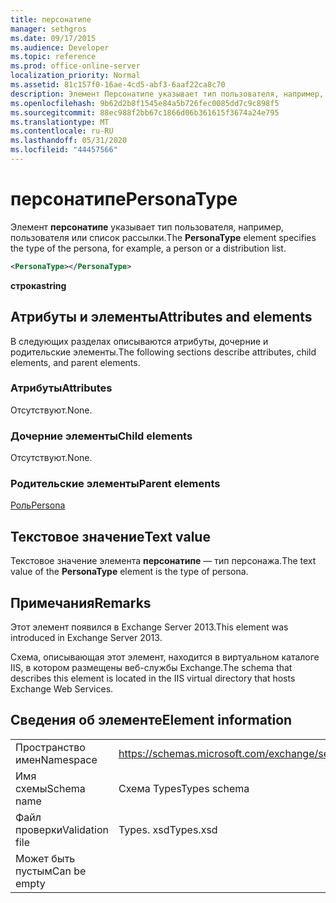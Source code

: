 ```yaml
---
title: персонатипе
manager: sethgros
ms.date: 09/17/2015
ms.audience: Developer
ms.topic: reference
ms.prod: office-online-server
localization_priority: Normal
ms.assetid: 81c157f0-16ae-4cd5-abf3-6aaf22ca8c70
description: Элемент Персонатипе указывает тип пользователя, например, пользователя или список рассылки.
ms.openlocfilehash: 9b62d2b8f1545e84a5b726fec0085dd7c9c898f5
ms.sourcegitcommit: 88ec988f2bb67c1866d06b361615f3674a24e795
ms.translationtype: MT
ms.contentlocale: ru-RU
ms.lasthandoff: 05/31/2020
ms.locfileid: "44457566"
---
```

# <a name="personatype"></a><span data-ttu-id="907e3-103">персонатипе</span><span class="sxs-lookup"><span data-stu-id="907e3-103">PersonaType</span></span>

<span data-ttu-id="907e3-104">Элемент **персонатипе** указывает тип пользователя, например, пользователя или список рассылки.</span><span class="sxs-lookup"><span data-stu-id="907e3-104">The **PersonaType** element specifies the type of the persona, for example, a person or a distribution list.</span></span> 
  
```XML
<PersonaType></PersonaType>
```

 <span data-ttu-id="907e3-105">**строка**</span><span class="sxs-lookup"><span data-stu-id="907e3-105">**string**</span></span>
## <a name="attributes-and-elements"></a><span data-ttu-id="907e3-106">Атрибуты и элементы</span><span class="sxs-lookup"><span data-stu-id="907e3-106">Attributes and elements</span></span>

<span data-ttu-id="907e3-107">В следующих разделах описываются атрибуты, дочерние и родительские элементы.</span><span class="sxs-lookup"><span data-stu-id="907e3-107">The following sections describe attributes, child elements, and parent elements.</span></span>
  
### <a name="attributes"></a><span data-ttu-id="907e3-108">Атрибуты</span><span class="sxs-lookup"><span data-stu-id="907e3-108">Attributes</span></span>

<span data-ttu-id="907e3-109">Отсутствуют.</span><span class="sxs-lookup"><span data-stu-id="907e3-109">None.</span></span>
  
### <a name="child-elements"></a><span data-ttu-id="907e3-110">Дочерние элементы</span><span class="sxs-lookup"><span data-stu-id="907e3-110">Child elements</span></span>

<span data-ttu-id="907e3-111">Отсутствуют.</span><span class="sxs-lookup"><span data-stu-id="907e3-111">None.</span></span>
  
### <a name="parent-elements"></a><span data-ttu-id="907e3-112">Родительские элементы</span><span class="sxs-lookup"><span data-stu-id="907e3-112">Parent elements</span></span>

[<span data-ttu-id="907e3-113">Роль</span><span class="sxs-lookup"><span data-stu-id="907e3-113">Persona</span></span>](persona.md)
  
## <a name="text-value"></a><span data-ttu-id="907e3-114">Текстовое значение</span><span class="sxs-lookup"><span data-stu-id="907e3-114">Text value</span></span>

<span data-ttu-id="907e3-115">Текстовое значение элемента **персонатипе** — тип персонажа.</span><span class="sxs-lookup"><span data-stu-id="907e3-115">The text value of the **PersonaType** element is the type of persona.</span></span> 
  
## <a name="remarks"></a><span data-ttu-id="907e3-116">Примечания</span><span class="sxs-lookup"><span data-stu-id="907e3-116">Remarks</span></span>

<span data-ttu-id="907e3-117">Этот элемент появился в Exchange Server 2013.</span><span class="sxs-lookup"><span data-stu-id="907e3-117">This element was introduced in Exchange Server 2013.</span></span>
  
<span data-ttu-id="907e3-118">Схема, описывающая этот элемент, находится в виртуальном каталоге IIS, в котором размещены веб-службы Exchange.</span><span class="sxs-lookup"><span data-stu-id="907e3-118">The schema that describes this element is located in the IIS virtual directory that hosts Exchange Web Services.</span></span>
  
## <a name="element-information"></a><span data-ttu-id="907e3-119">Сведения об элементе</span><span class="sxs-lookup"><span data-stu-id="907e3-119">Element information</span></span>

|||
|:-----|:-----|
|<span data-ttu-id="907e3-120">Пространство имен</span><span class="sxs-lookup"><span data-stu-id="907e3-120">Namespace</span></span>  <br/> |https://schemas.microsoft.com/exchange/services/2006/types  <br/> |
|<span data-ttu-id="907e3-121">Имя схемы</span><span class="sxs-lookup"><span data-stu-id="907e3-121">Schema name</span></span>  <br/> |<span data-ttu-id="907e3-122">Схема Types</span><span class="sxs-lookup"><span data-stu-id="907e3-122">Types schema</span></span>  <br/> |
|<span data-ttu-id="907e3-123">Файл проверки</span><span class="sxs-lookup"><span data-stu-id="907e3-123">Validation file</span></span>  <br/> |<span data-ttu-id="907e3-124">Types. xsd</span><span class="sxs-lookup"><span data-stu-id="907e3-124">Types.xsd</span></span>  <br/> |
|<span data-ttu-id="907e3-125">Может быть пустым</span><span class="sxs-lookup"><span data-stu-id="907e3-125">Can be empty</span></span>  <br/> ||
   


